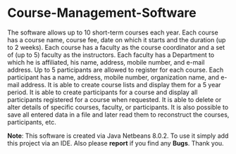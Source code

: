 # Course-Management-Software

The software allows up to 10 short-term courses each year. Each
course has a course name, course fee, date on which it starts and the duration (up to 2 weeks). Each
course has a faculty as the course coordinator and a set of (up to 5) faculty as the instructors. Each
faculty has a Department to which he is affiliated, his name, address, mobile number, and e-mail address.
Up to 5 participants are allowed to register for each course. Each participant has a name, address, mobile
number, organization name, and e-mail address. It is able to create course lists and display
them for a 5 year period. It is able to create participants for a course and display all participants registered for a
course when requested. It is able to delete or alter details of specific courses, faculty, or participants. It is also possible to save all entered data in a file and later read them to reconstruct the courses,
participants, etc. 

**Note**: This software is created via Java Netbeans 8.0.2. To use it simply add this project via an IDE. Also please **report** if you find any **Bugs**. Thank you.
